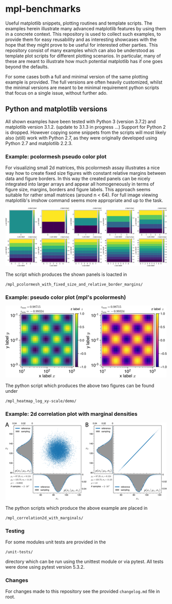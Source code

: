 # mpl-benchmarks
Useful matplotlib snippets, plotting routines and template scripts.
The examples herein illustrate many advanced matplotlib features by using them in a
concrete context. This repository is used to collect such examples,
to provide them for easy reusability and as interesting showcases with the hope
that they might prove to be useful for interested other parties.
This repository consist of many examples which can also be understood as
template plot scripts for different plotting scenarios.
In particular, many of these are meant to illustrate how much potential matplotlib
has if one goes beyond the defaults.

For some cases both a full and minimal version of the same plotting example is provided.
The full versions are often heavily customized, whilst the minimal
versions are meant to be minimal requirement python scripts that focus on
a single issue, without further ado.

## Python and matplotlib versions
All shown examples have been tested with Python 3 (version 3.7.2)
and matplotlib version 3.1.2. (update to 3.1.3 in progress ...)
Support for Python 2 is dropped.
However copying some snippets from the scripts will
most likely also (still) work with Python 2.7, as they were originally
developed using Python 2.7 and matplotlib 2.2.3.

### Example: pcolormesh pseudo color plot

For visualizing small 2d matrices, this pcolormesh assay illustrates a nice way how to create fixed size figures with constant relative margins between data and figure borders. In this way the created panels can be nicely integrated into larger arrays and appear all homogeneously in terms of figure size, margins, borders and figure labels. This approach seems suitable for rather small matrices (around n < 64). For full image viewing matplotlib's imshow command seems more appropriate and up to the task.

![Demo1](/mpl_pcolormesh_with_fixed_size_and_relative_border_margins/demonstration/pcolormesh_array_composition_2019-12-16.png)

The script which produces the shown panels is loacted in 
```
/mpl_pcolormesh_with_fixed_size_and_relative_border_margins/
```

### Example: pseudo color plot (mpl's pcolormesh)

![Demo2](/mpl_heatmap_log_xy-scale/demo/out/pcolor_showcase_figure_composition.png)

The python script which produces the above two figures can be found under
```
/mpl_heatmap_log_xy-scale/demo/
```

### Example: 2d correlation plot with marginal densities

![Demo3](/mpl_correlation2d_with_marginals/out/demo_composition.png)

The python scripts which produce the above example are placed in
```
/mpl_correlation2d_with_marginals/
```
### Testing
For some modules unit tests are provided in the
```
/unit-tests/
```
directory which can be run using the unittest module or via pytest.
All tests were done using pytest version 5.3.2.

### Changes
For changes made to this repository see the provided `changelog.md` file in root.
